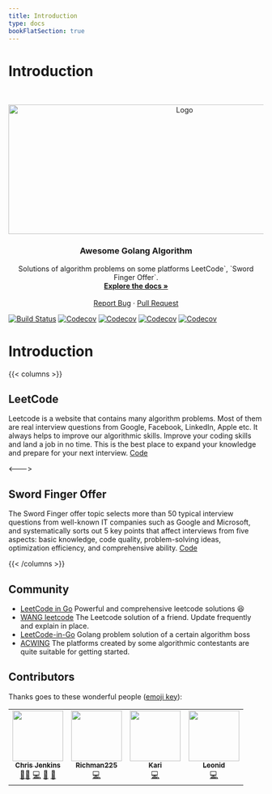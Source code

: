 ```yaml
---
title: Introduction
type: docs
bookFlatSection: true
---
```


# Introduction

<br />
<p align="center">
  <a href="https://github.com/Golang-Solutions/awesome-golang-algorithm">
    <img src="https://s.gin.sh/logo/leetcode.png" alt="Logo" width="680" height="256">
  </a>

  <h3 align="center">Awesome Golang Algorithm</h3>

  <p align="center">
    Solutions of algorithm problems on some platforms LeetCode`, `Sword Finger Offer`.
    <br />
    <a href="https://a.gin.sh"><strong>Explore the docs »</strong></a>
    <br />
    <br />
    <a href="https://github.com/Golang-Solutions/awesome-golang-algorithm/issues">Report Bug</a>
    ·
    <a href="https://github.com/Golang-Solutions/awesome-golang-algorithm/pulls">Pull Request</a>
  </p>
</p>

[![Build Status][build-status-shield]][build-status-url]
[![Codecov][codecov-shield]][codecov-url]
[![Codecov][golangci-shield]][golangci-url]
[![Codecov][all-contributors-shield]][all-contributors-url]
[![Codecov][go-badge-shield]][go-badge-url]

# Introduction

{{< columns >}}

## LeetCode

Leetcode is a website that contains many algorithm problems. Most of them are real interview questions from Google, Facebook, LinkedIn, Apple etc. It always helps to improve our algorithmic skills. Improve your coding skills and land a job in no time. This is the best place to expand your knowledge and prepare for your next interview. [Code](https://github.com/Golang-Solutions/awesome-golang-algorithm/tree/master/leetcode)

<--->

## Sword Finger Offer

The Sword Finger offer topic selects more than 50 typical interview questions from well-known IT companies such as Google and Microsoft, and systematically sorts out 5 key points that affect interviews from five aspects: basic knowledge, code quality, problem-solving ideas, optimization efficiency, and comprehensive ability. [Code](https://github.com/Golang-Solutions/awesome-golang-algorithm/tree/master/lcof)

{{< /columns >}}

## Community

- [LeetCode in Go](https://github.com/halfrost/LeetCode-Go) Powerful and comprehensive leetcode solutions :laughing:
- [WANG leetcode](https://github.com/wind-liang/leetcode) The Leetcode solution of a friend. Update frequently and explain in place.
- [LeetCode-in-Go](https://github.com/aQuaYi/LeetCode-in-Go) Golang problem solution of a certain algorithm boss
- [ACWING](https://www.acwing.com/) The platforms created by some algorithmic contestants are quite suitable for getting started.

## Contributors

Thanks goes to these wonderful people \([emoji key](https://github.com/all-contributors/all-contributors#emoji-key)\):

<!-- ALL-CONTRIBUTORS-LIST:START - Do not remove or modify this section -->
<!-- prettier-ignore-start -->
<!-- markdownlint-disable -->
<table>
  <tr>
    <td align="center"><a href="https://gin.sh/"><img src="https://avatars.githubusercontent.com/u/91684397?v=4?s=100" width="100px;" alt=""/><br /><sub><b>Chris Jenkins</b></sub></a><br /><a href="#mentoring-Cori1109" title="Mentoring">🧑‍🏫</a> <a href="https://github.com/Golang-Solutions/awesome-golang-algorithm/commits?author=Cori1109" title="Code">💻</a> <a href="#design-Cori1109" title="Design">🎨</a> <a href="https://github.com/Golang-Solutions/awesome-golang-algorithm/commits?author=Cori1109" title="Documentation">📖</a></td>
    <td align="center"><a href="https://github.com/richman225"><img src="https://avatars.githubusercontent.com/u/88765399?v=4?s=100" width="100px;" alt=""/><br /><sub><b>Richman225</b></sub></a><br /><a href="https://github.com/Golang-Solutions/awesome-golang-algorithm/commits?author=richman225" title="Code">💻</a></td>
    <td align="center"><a href="https://github.com/NightKari"><img src="https://avatars.githubusercontent.com/u/115139186?v=4?s=100" width="100px;" alt=""/><br /><sub><b>Kari</b></sub></a><br /><a href="https://github.com/Golang-Solutions/awesome-golang-algorithm/commits?author=NightKari" title="Code">💻</a></td>
    <td align="center"><a href="https://github.com/G-Leopard"><img src="https://avatars.githubusercontent.com/u/122800281?v=4?s=100" width="100px;" alt=""/><br /><sub><b>Leonid</b></sub></a><br /><a href="https://github.com/Golang-Solutions/awesome-golang-algorithm/commits?author=G-Leopard" title="Code">💻</a></td>
  </tr>
</table>

<!-- markdownlint-restore -->
<!-- prettier-ignore-end -->

<!-- ALL-CONTRIBUTORS-LIST:END -->

<!-- MARKDOWN LINKS & IMAGES -->
<!-- https://www.markdownguide.org/basic-syntax/#reference-style-links -->

[build-status-shield]: https://www.travis-ci.org/Golang-Solutions/awesome-golang-algorithm.svg?branch=master
[build-status-url]: https://www.travis-ci.org/Golang-Solutions/awesome-golang-algorithm
[codecov-shield]: https://codecov.io/gh/Golang-Solutions/awesome-golang-algorithm/branch/master/graph/badge.svg
[codecov-url]: https://codecov.io/gh/Golang-Solutions/awesome-golang-algorithm
[golangci-shield]: https://golangci.com/badges/github.com/Golang-Solutions/awesome-golang-algorithm.svg
[golangci-url]: https://img.shields.io/github/stars/Golang-Solutions/awesome-golang-algorithm.svg?label=Stars&style=social
[all-contributors-shield]: https://img.shields.io/badge/All_Contributors-12-blue.svg
[all-contributors-url]: https://img.shields.io/github/stars/Golang-Solutions/awesome-golang-algorithm.svg?label=Stars&style=social
[go-badge-shield]: https://github.com/Golang-Solutions/awesome-golang-algorithm/workflows/Go/badge.svg?branch=master&event=push
[go-badge-url]: https://github.com/Golang-Solutions/awesome-golang-algorithm/actions
